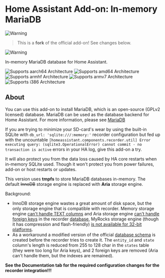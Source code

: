 # Home Assistant Add-on: In-memory MariaDB

![Warning][warning_stripe]

> This is a **fork** of the official add-on! See changes below.

![Warning][warning_stripe]

In-memory MariaDB database for Home Assistant.

![Supports aarch64 Architecture][aarch64-shield] ![Supports amd64 Architecture][amd64-shield] ![Supports armhf Architecture][armhf-shield] ![Supports armv7 Architecture][armv7-shield] ![Supports i386 Architecture][i386-shield]

## About

You can use this add-on to install MariaDB, which is an open-source (GPLv2 licensed) database.  MariaDB can be used as the database backend for Home Assistant. For more information, please see [MariaDB][mariadb]

If you are trying to minimize your SD-card's wear by using the built-in SQLite with `db_url: 'sqlite:///:memory:'` recorder configuration but fed up with the uncountable `[homeassistant.components.recorder.util] Error executing query: (sqlite3.OperationalError) cannot commit - no transaction is active` errors in your HA log, give this add-on a try.

It will also protect you from the data loss caused by HA core restarts when in-memory SQLite used. Though it won't protect you from power failures, add-on or host restarts or updates.

This version uses **tmpfs** to store MariaDB databases in-memory. The default ~~InnoDB~~ storage engine is replaced with **Aria** storage engine.

Background:
- InnoDB storage engine wastes a great amount of disk space, but the only storage engine that is compatible with recorder. Memory storage engine [can't handle TEXT columns][memory-storage-engine] and Aria storage engine [can't handle foreign keys][aria-storage-engine] in the recorder [database][schema], MyRocks storage engine (though it has compression and flash-friendly) [is not available for 32-bit platforms][myrocks-storage-engine].
- As a workaround a modified version of the official [database schema][schema] is created before the recorder tries to create it. The `entity_id` and `state` column's length is reduced from 255 to 128 char in the `states` table (they were too long for Aria keys), and 2 foreign keys are removed (Aria can't handle them, but the indexes are remained).

**See the Documentation tab for the required configuration changes for the recorder integration!!!**

[aarch64-shield]: https://img.shields.io/badge/aarch64-yes-green.svg
[amd64-shield]: https://img.shields.io/badge/amd64-yes-green.svg
[armhf-shield]: https://img.shields.io/badge/armhf-yes-green.svg
[armv7-shield]: https://img.shields.io/badge/armv7-yes-green.svg
[i386-shield]: https://img.shields.io/badge/i386-yes-green.svg
[mariadb]: https://mariadb.com
[memory-storage-engine]: https://mariadb.com/kb/en/memory-storage-engine/
[aria-storage-engine]: https://mariadb.com/resources/blog/storage-engine-choice-aria/
[myrocks-storage-engine]: https://mariadb.com/kb/en/about-myrocks-for-mariadb/#requirements-and-limitations
[schema]: https://www.home-assistant.io/docs/backend/database/#schema
[warning_stripe]: https://github.com/lmagyar/homeassistant-addon-mariadb-inmemory/raw/master/mariadb/warning_stripe_wide.png
